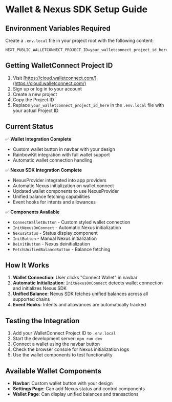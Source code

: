 # Wallet & Nexus SDK Setup Guide

## Environment Variables Required

Create a `.env.local` file in your project root with the following content:

```
NEXT_PUBLIC_WALLETCONNECT_PROJECT_ID=your_walletconnect_project_id_here
```

## Getting WalletConnect Project ID

1. Visit [https://cloud.walletconnect.com/](https://cloud.walletconnect.com/)
2. Sign up or log in to your account
3. Create a new project
4. Copy the Project ID
5. Replace `your_walletconnect_project_id_here` in the `.env.local` file with your actual Project ID

## Current Status

✅ **Wallet Integration Complete**
- Custom wallet button in navbar with your design
- RainbowKit integration with full wallet support
- Automatic wallet connection handling

✅ **Nexus SDK Integration Complete**
- NexusProvider integrated into app providers
- Automatic Nexus initialization on wallet connect
- Updated wallet components to use NexusProvider
- Unified balance fetching capabilities
- Event hooks for intents and allowances

✅ **Components Available**
- `ConnectWalletButton` - Custom styled wallet connection
- `InitNexusOnConnect` - Automatic Nexus initialization
- `NexusStatus` - Status display component
- `InitButton` - Manual Nexus initialization
- `DeinitButton` - Nexus deinitialization
- `FetchUnifiedBalanceButton` - Balance fetching

## How It Works

1. **Wallet Connection**: User clicks "Connect Wallet" in navbar
2. **Automatic Initialization**: `InitNexusOnConnect` detects wallet connection and initializes Nexus SDK
3. **Unified Balance**: Nexus SDK fetches unified balances across all supported chains
4. **Event Hooks**: Intents and allowances are automatically tracked

## Testing the Integration

1. Add your WalletConnect Project ID to `.env.local`
2. Start the development server: `npm run dev`
3. Connect a wallet using the navbar button
4. Check the browser console for Nexus initialization logs
5. Use the wallet components to test functionality

## Available Wallet Components

- **Navbar**: Custom wallet button with your design
- **Settings Page**: Can add Nexus status and control components
- **Wallet Page**: Can display unified balances and transactions
